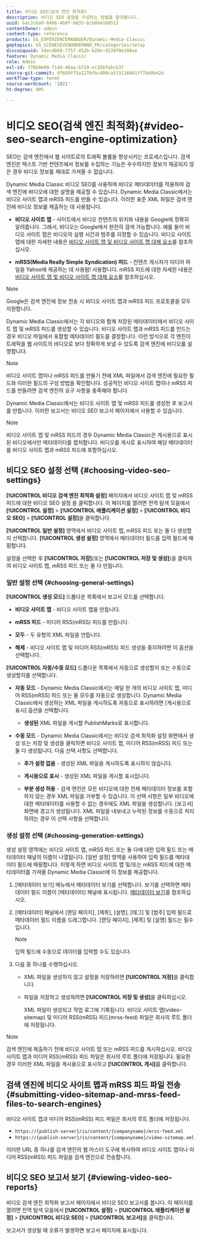 ```yaml
---
title: 비디오 SEO(검색 엔진 최적화)
description: 비디오 SEO 설정을 구성하는 방법을 알아봅니다.
uuid: bac2c6a9-8466-4b8f-b835-6cb0b4168513
contentOwner: admin
content-type: reference
products: SG_EXPERIENCEMANAGER/Dynamic-Media-Classic
geptopics: SG_SCENESEVENONDEMAND_PK/categories/setup
discoiquuid: 34ecd868-775f-452b-b26e-d139f0e280ae
feature: Dynamic Media Classic
role: Admin
exl-id: f76b0e09-f148-46aa-b710-ec35bfebcb37
source-git-commit: df689ff5a127bfbc400ca5331168d1ff7bb0b42e
workflow-type: tm+mt
source-wordcount: '1021'
ht-degree: 40%

---
```


# 비디오 SEO(검색 엔진 최적화){#video-seo-search-engine-optimization}

SEO는 검색 엔진에서 웹 사이트로의 트래픽 볼륨을 향상시키는 프로세스입니다. 검색 엔진은 텍스트 기반 컨텐츠에서 정보를 수집하는 기능은 우수하지만 정보가 제공되지 않은 경우 비디오 정보를 제대로 가져올 수 없습니다.

Dynamic Media Classic 비디오 SEO를 사용하여 비디오 메타데이터를 적용하여 검색 엔진에 비디오에 대한 설명을 제공할 수 있습니다. Dynamic Media Classic에서는 비디오 사이트 맵과 mRSS 피드를 만들 수 있습니다. 이러한 표준 XML 파일은 검색 엔진에 비디오 정보를 제출하는 데 사용됩니다.

* **비디오 사이트 맵**  - 사이트에서 비디오 컨텐츠의 위치와 내용을 Google에 정확히 알려줍니다. 그래서, 비디오는 Google에서 완전히 검색 가능합니다. 예를 들어 비디오 사이트 맵은 비디오의 실행 시간과 범주를 지정할 수 있습니다. 비디오 사이트 맵에 대한 자세한 내용은 [비디오 사이트 맵 및 비디오 사이트 맵 대체 요소](https://developers.google.com/search/docs/advanced/sitemaps/video-sitemaps?visit_id=637558394348624754-567115452&amp;rd=1)를 참조하십시오.

* **mRSS(Media Really Simple Syndication) 피드**  - 컨텐츠 게시자가 미디어 파일을 Yahoo에 제공하는 데 사용됨! 사용합니다. mRSS 피드에 대한 자세한 내용은 [비디오 사이트 맵 및 비디오 사이트 맵 대체 요소](https://developers.google.com/search/docs/advanced/sitemaps/video-sitemaps?visit_id=637558394348624754-567115452&amp;rd=1)를 참조하십시오.

>[!NOTE]
>
>Google은 검색 엔진에 정보 전송 시 비디오 사이트 맵과 mRSS 피드 프로토콜을 모두 지원합니다.

Dynamic Media Classic에서는 각 비디오와 함께 저장된 메타데이터에서 비디오 사이트 맵 및 mRSS 피드를 생성할 수 있습니다. 비디오 사이트 맵과 mRSS 피드를 만드는 경우 비디오 파일에서 포함할 메타데이터 필드를 결정합니다. 이런 방식으로 각 엔진이 트래픽을 웹 사이트의 비디오로 보다 정확하게 보낼 수 있도록 검색 엔진에 비디오를 설명합니다.

>[!NOTE]
>
>비디오 사이트 맵이나 mRSS 피드를 만들기 전에 XML 파일에서 검색 엔진에 필요한 필드와 이러한 필드의 구성 방법을 확인합니다. 성공적인 비디오 사이트 맵이나 mRSS 피드를 만들려면 검색 엔진의 요구 사항을 충족해야 합니다.

Dynamic Media Classic에서는 비디오 사이트 맵 및 mRSS 피드를 생성한 후 보고서를 만듭니다. 이러한 보고서는 비디오 SEO 보고서 페이지에서 사용할 수 있습니다.

>[!NOTE]
>
>비디오 사이트 맵 및 mRSS 피드의 경우 Dynamic Media Classic은 게시용으로 표시된 비디오에서만 메타데이터를 캡처합니다. 비디오를 게시로 표시하여 해당 메타데이터를 비디오 사이트 맵과 mRSS 피드에 포함하십시오.

## 비디오 SEO 설정 선택 {#choosing-video-seo-settings}

**[!UICONTROL 비디오 검색 엔진 최적화 설정]** 페이지에서 비디오 사이트 맵 및 mRSS 피드에 대한 비디오 SEO 설정 을 클릭합니다. 이 페이지를 열려면 전역 탐색 모음에서 **[!UICONTROL 설정]** > **[!UICONTROL 애플리케이션 설정]** > **[!UICONTROL 비디오 SEO]** > **[!UICONTROL 설정]**&#x200B;을 클릭합니다.

**[!UICONTROL 일반 설정]** 영역에서 비디오 사이트 맵, mRSS 피드 또는 둘 다 생성할지 선택합니다. **[!UICONTROL 생성 설정]** 영역에서 메타데이터 필드를 입력 필드에 매핑합니다.

설정을 선택한 후 **[!UICONTROL 저장]**(또는 **[!UICONTROL 저장 및 생성]**)을 클릭하여 비디오 사이트 맵, mRSS 피드 또는 둘 다 만듭니다.

### 일반 설정 선택 {#choosing-general-settings}

**[!UICONTROL 생성 모드]** 드롭다운 목록에서 보고서 모드를 선택합니다.

* **비디오 사이트 맵**  - 비디오 사이트 맵을 만듭니다.

* **mRSS 피드**  - 미디어 RSS(mRSS) 피드를 만듭니다.

* **모두**  - 두 유형의 XML 파일을 만듭니다.

* **해제**  - 비디오 사이트 맵 및 미디어 RSS(mRSS) 피드 생성을 중지하려면 이 옵션을 선택합니다.

**[!UICONTROL 자동/수동 모드]** 드롭다운 목록에서 자동으로 생성할지 또는 수동으로 생성할지를 선택합니다.

* **자동 모드**  - Dynamic Media Classic에서는 매일 한 개의 비디오 사이트 맵, 미디어 RSS(mRSS) 피드 또는 둘 모두를 자동으로 생성합니다. Dynamic Media Classic에서 생성하는 XML 파일을 게시하도록 자동으로 표시하려면 [게시용으로 표시] 옵션을 선택합니다.

   * **생성된** XML 파일을 게시할 PublishMarks로 표시합니다.

* **수동 모드**  - Dynamic Media Classic에서는 비디오 검색 최적화 설정 화면에서 생성 또는 저장 및 생성을 클릭하면 비디오 사이트 맵, 미디어 RSS(mRSS) 피드 또는 둘 다 생성됩니다. 다음 선택 사항도 선택합니다.

   * **추가 설정 없음**  - 생성된 XML 파일을 게시하도록 표시하지 않습니다.

   * **게시용으로 표시**  - 생성된 XML 파일을 게시할 표시입니다.

   * **부분 생성 허용**  - 검색 엔진은 모든 비디오에 대한 전체 메타데이터 정보를 포함하지 않는 경우 XML 파일을 거부할 수 있습니다. 이 선택 사항은 일부 비디오에 대한 메타데이터를 사용할 수 없는 경우에도 XML 파일을 생성합니다. [보고서] 화면에 경고가 생성됩니다. XML 파일을 내보내고 누락된 정보를 수동으로 처리하려는 경우 이 선택 사항을 선택합니다.

### 생성 설정 선택 {#choosing-generation-settings}

생성 설정 영역에는 비디오 사이트 맵, mRSS 피드 또는 둘 다에 대한 입력 필드 또는 메타데이터 패널의 이름이 나열됩니다. [일반 설정] 영역을 사용하여 입력 필드를 메타데이터 필드에 매핑합니다. 이렇게 하면 비디오 사이트 맵 및/또는 mRSS 피드에 대한 메타데이터를 가져올 Dynamic Media Classic에 이 정보를 제공합니다.

1. [메타데이터 보기] 메뉴에서 메타데이터 보기를 선택합니다. 보기를 선택하면 메타데이터 필드 이름이 [메타데이터] 패널에 표시됩니다.
[메타데이터 보기](application-setup.md#metadata_views)를 참조하십시오.
1. [메타데이터] 패널에서 [랜딩 페이지], [제목], [설명], [태그] 및 [범주] 입력 필드로 메타데이터 필드 이름을 드래그합니다. [랜딩 페이지], [제목] 및 [설명] 필드는 필수입니다.

   >[!NOTE]
   >
   >입력 필드에 수동으로 데이터를 입력할 수도 있습니다.

1. 다음 중 하나를 수행하십시오.

   * XML 파일을 생성하지 않고 설정을 저장하려면 **[!UICONTROL 저장]**&#x200B;을 클릭합니다.
   * 파일을 저장하고 생성하려면 **[!UICONTROL 저장 및 생성]**&#x200B;을 클릭하십시오.

      XML 파일이 생성되고 작업 로그에 기록됩니다. 비디오 사이트 맵(video-sitemap) 및 미디어 RSS(mRSS) 피드(mrss-feed) 파일은 회사의 루트 폴더에 저장됩니다.

>[!NOTE]
>
>검색 엔진에 제출하기 전에 비디오 사이트 맵 또는 mRSS 피드를 게시하십시오. 비디오 사이트 맵과 미디어 RSS(mRSS) 피드 파일은 회사의 루트 폴더에 저장됩니다. 필요한 경우 이러한 XML 파일을 게시용으로 표시하고 **[!UICONTROL 게시]**&#x200B;를 클릭합니다.

## 검색 엔진에 비디오 사이트 맵과 mRSS 피드 파일 전송 {#submitting-video-sitemap-and-mrss-feed-files-to-search-engines}

비디오 사이트 맵과 미디어 RSS(mRSS) 피드 파일은 회사의 루트 폴더에 저장됩니다.

* `https://{publish-server}/is/content/{companyname}/mrss-feed.xml`
* `https://{publish-server}/is/content/{companyname}/video-sitemap.xml`

이러한 URL 중 하나를 검색 엔진의 웹 마스터 도구에 복사하여 비디오 사이트 맵이나 미디어 RSS(mRSS) 피드 파일을 검색 엔진으로 전송합니다.

## 비디오 SEO 보고서 보기 {#viewing-video-seo-reports}

비디오 검색 엔진 최적화 보고서 페이지에서 비디오 SEO 보고서를 봅니다. 이 페이지를 열려면 전역 탐색 모음에서 **[!UICONTROL 설정]** > **[!UICONTROL 애플리케이션 설정]** > **[!UICONTROL 비디오 SEO]** > **[!UICONTROL 보고서]**&#x200B;를 클릭합니다.

보고서가 생성될 때 오류가 발생하면 보고서 페이지에 표시됩니다.
